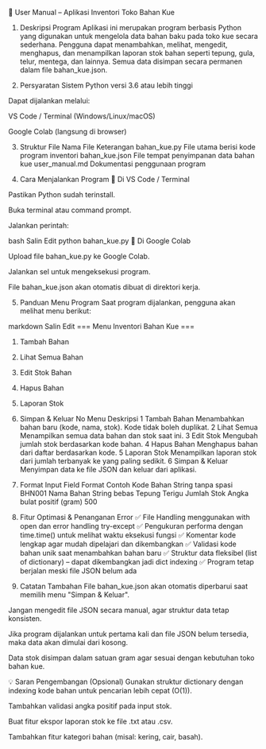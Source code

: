 📘 User Manual – Aplikasi Inventori Toko Bahan Kue
1. Deskripsi Program
Aplikasi ini merupakan program berbasis Python yang digunakan untuk mengelola data bahan baku pada toko kue secara sederhana. Pengguna dapat menambahkan, melihat, mengedit, menghapus, dan menampilkan laporan stok bahan seperti tepung, gula, telur, mentega, dan lainnya.
Semua data disimpan secara permanen dalam file bahan_kue.json.

2. Persyaratan Sistem
Python versi 3.6 atau lebih tinggi

Dapat dijalankan melalui:

VS Code / Terminal (Windows/Linux/macOS)

Google Colab (langsung di browser)

3. Struktur File
Nama File	Keterangan
bahan_kue.py	File utama berisi kode program inventori
bahan_kue.json	File tempat penyimpanan data bahan kue
user_manual.md	Dokumentasi penggunaan program

4. Cara Menjalankan Program
🔹 Di VS Code / Terminal

Pastikan Python sudah terinstall.

Buka terminal atau command prompt.

Jalankan perintah:

bash
Salin
Edit
python bahan_kue.py
🔹 Di Google Colab

Upload file bahan_kue.py ke Google Colab.

Jalankan sel untuk mengeksekusi program.

File bahan_kue.json akan otomatis dibuat di direktori kerja.

5. Panduan Menu Program
Saat program dijalankan, pengguna akan melihat menu berikut:

markdown
Salin
Edit
=== Menu Inventori Bahan Kue ===
1. Tambah Bahan
2. Lihat Semua Bahan
3. Edit Stok Bahan
4. Hapus Bahan
5. Laporan Stok
6. Simpan & Keluar
No	Menu	Deskripsi
1	Tambah Bahan	Menambahkan bahan baru (kode, nama, stok). Kode tidak boleh duplikat.
2	Lihat Semua	Menampilkan semua data bahan dan stok saat ini.
3	Edit Stok	Mengubah jumlah stok berdasarkan kode bahan.
4	Hapus Bahan	Menghapus bahan dari daftar berdasarkan kode.
5	Laporan Stok	Menampilkan laporan stok dari jumlah terbanyak ke yang paling sedikit.
6	Simpan & Keluar	Menyimpan data ke file JSON dan keluar dari aplikasi.

6. Format Input
Field	Format	Contoh
Kode Bahan	String tanpa spasi	BHN001
Nama Bahan	String bebas	Tepung Terigu
Jumlah Stok	Angka bulat positif (gram)	500

7. Fitur Optimasi & Penanganan Error
✅ File Handling menggunakan with open dan error handling try-except
✅ Pengukuran performa dengan time.time() untuk melihat waktu eksekusi fungsi
✅ Komentar kode lengkap agar mudah dipelajari dan dikembangkan
✅ Validasi kode bahan unik saat menambahkan bahan baru
✅ Struktur data fleksibel (list of dictionary) – dapat dikembangkan jadi dict indexing
✅ Program tetap berjalan meski file JSON belum ada

8. Catatan Tambahan
File bahan_kue.json akan otomatis diperbarui saat memilih menu "Simpan & Keluar".

Jangan mengedit file JSON secara manual, agar struktur data tetap konsisten.

Jika program dijalankan untuk pertama kali dan file JSON belum tersedia, maka data akan dimulai dari kosong.

Data stok disimpan dalam satuan gram agar sesuai dengan kebutuhan toko bahan kue.

💡 Saran Pengembangan (Opsional)
Gunakan struktur dictionary dengan indexing kode bahan untuk pencarian lebih cepat (O(1)).

Tambahkan validasi angka positif pada input stok.

Buat fitur ekspor laporan stok ke file .txt atau .csv.

Tambahkan fitur kategori bahan (misal: kering, cair, basah).

